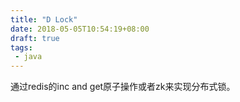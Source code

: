 ```yaml
---
title: "D Lock"
date: 2018-05-05T10:54:19+08:00
draft: true
tags:
 - java
---
```

通过redis的inc and get原子操作或者zk来实现分布式锁。
